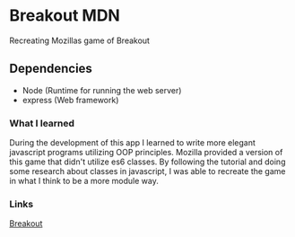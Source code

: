 # Breakout MDN
Recreating Mozillas game of Breakout 

## Dependencies
* Node (Runtime for running the web server)
* express (Web framework)

### What I learned
During the development of this app I learned to write more elegant javascript
programs utilizing OOP principles. Mozilla provided a version of this game 
that didn't utilize es6 classes. By following the tutorial and doing some research
about classes in javascript, I was able to recreate the game in what I think to
be a more module way.

### Links
[Breakout](https://breakout.cenz.io)

